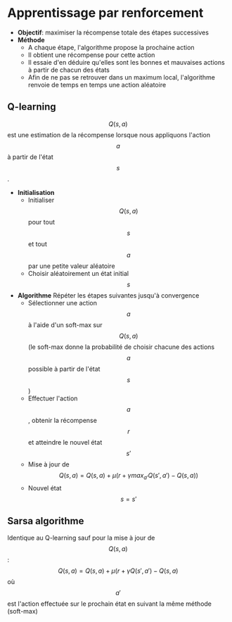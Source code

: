 # Apprentissage par renforcement

  - **Objectif**: maximiser la récompense totale des étapes successives
  - **Méthode**
	  - A chaque étape, l'algorithme propose la prochaine action
	  - Il obtient une récompense pour cette action
	  - Il essaie d'en déduire qu'elles sont les bonnes et mauvaises actions à partir de chacun des états
	  - Afin de ne pas se retrouver dans un maximum local, l'algorithme renvoie de temps en temps une action aléatoire

## Q-learning

$$Q(s,a)$$ est une estimation de la récompense lorsque nous appliquons l'action $$a$$ à partir de l'état $$s$$.

  - **Initialisation**
	  - Initialiser $$Q(s,a)$$ pour tout $$s$$ et tout $$a$$ par une petite valeur aléatoire
	  - Choisir aléatoirement un état initial $$s$$
  - **Algorithme** Répéter les étapes suivantes jusqu'à convergence
	  - Sélectionner une action $$a$$ à l'aide d'un soft-max sur $$Q(s,a)$$ (le soft-max donne la probabilité de choisir chacune des actions $$a$$ possible à partir de l'état $$s$$)
	  - Effectuer l'action $$a$$, obtenir la récompense $$r$$ et atteindre le nouvel état $$s'$$
	  - Mise à jour de $$Q(s,a) = Q(s,a) + \mu (r + \gamma max_{a'} Q(s', a') - Q(s,a))$$
	  - Nouvel état $$s = s'$$

## Sarsa algorithme

Identique au Q-learning sauf pour la mise à jour de $$Q(s,a)$$: 
$$Q(s,a) = Q(s,a) + \mu (r + \gamma Q(s', a') - Q(s,a)$$ où $$a'$$ est l'action effectuée sur le prochain état en suivant la même méthode (soft-max)
